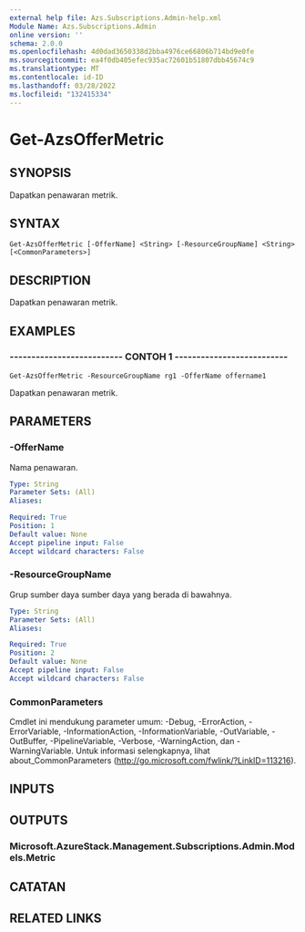 ```yaml
---
external help file: Azs.Subscriptions.Admin-help.xml
Module Name: Azs.Subscriptions.Admin
online version: ''
schema: 2.0.0
ms.openlocfilehash: 4d0dad3650338d2bba4976ce66806b714bd9e0fe
ms.sourcegitcommit: ea4f0db405efec935ac72601b51807dbb45674c9
ms.translationtype: MT
ms.contentlocale: id-ID
ms.lasthandoff: 03/28/2022
ms.locfileid: "132415334"
---
```

# Get-AzsOfferMetric

## SYNOPSIS
Dapatkan penawaran metrik.

## SYNTAX

```
Get-AzsOfferMetric [-OfferName] <String> [-ResourceGroupName] <String> [<CommonParameters>]
```

## DESCRIPTION
Dapatkan penawaran metrik.

## EXAMPLES

### -------------------------- CONTOH 1 --------------------------
```
Get-AzsOfferMetric -ResourceGroupName rg1 -OfferName offername1
```

Dapatkan penawaran metrik.

## PARAMETERS

### -OfferName
Nama penawaran.

```yaml
Type: String
Parameter Sets: (All)
Aliases: 

Required: True
Position: 1
Default value: None
Accept pipeline input: False
Accept wildcard characters: False
```

### -ResourceGroupName
Grup sumber daya sumber daya yang berada di bawahnya.

```yaml
Type: String
Parameter Sets: (All)
Aliases: 

Required: True
Position: 2
Default value: None
Accept pipeline input: False
Accept wildcard characters: False
```

### CommonParameters
Cmdlet ini mendukung parameter umum: -Debug, -ErrorAction, -ErrorVariable, -InformationAction, -InformationVariable, -OutVariable, -OutBuffer, -PipelineVariable, -Verbose, -WarningAction, dan -WarningVariable. Untuk informasi selengkapnya, lihat about_CommonParameters (http://go.microsoft.com/fwlink/?LinkID=113216).

## INPUTS

## OUTPUTS

### Microsoft.AzureStack.Management.Subscriptions.Admin.Models.Metric

## CATATAN

## RELATED LINKS

